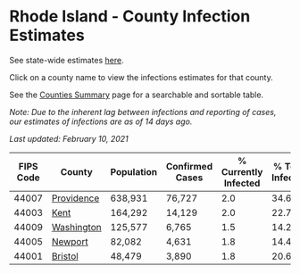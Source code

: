 # Rhode Island - County Infection Estimates

See state-wide estimates [here](/infections/us-ri).

Click on a county name to view the infections estimates for that county.

See the [Counties Summary](/infections/summary-counties) page for a searchable and sortable table.

*Note: Due to the inherent lag between infections and reporting of cases, our estimates of infections are as of 14 days ago.*

*Last updated: February 10, 2021*

|   FIPS Code |                   County |   Population |   Confirmed Cases |   % Currently Infected |   % Total Infected |
|-------------|--------------------------|--------------|-------------------|------------------------|--------------------|
|       44007 | [Providence](providence) |      638,931 |            76,727 |                    2.0 |               34.6 |
|       44003 |             [Kent](kent) |      164,292 |            14,129 |                    2.0 |               22.7 |
|       44009 | [Washington](washington) |      125,577 |             6,765 |                    1.5 |               14.2 |
|       44005 |       [Newport](newport) |       82,082 |             4,631 |                    1.8 |               14.4 |
|       44001 |       [Bristol](bristol) |       48,479 |             3,890 |                    1.8 |               20.6 |